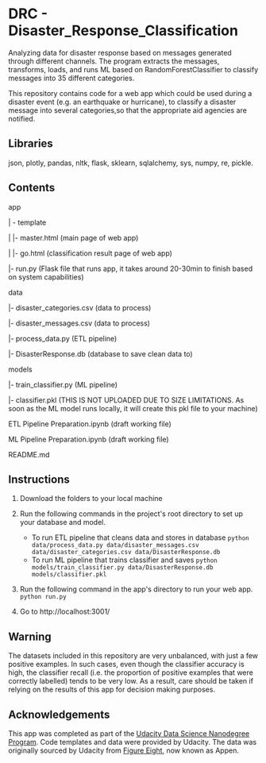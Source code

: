 # DRC - Disaster_Response_Classification

Analyzing data for disaster response based on messages generated through different channels. The program extracts the messages, transforms, loads, and runs ML based on RandomForestClassifier to classify messages into 35 different categories.

This repository contains code for a web app which could be used during a disaster event (e.g. an earthquake or hurricane), to classify a disaster message into several categories,so that the appropriate aid agencies are notified.


## Libraries

json, plotly, pandas, nltk, flask, sklearn, sqlalchemy, sys, numpy, re, pickle.


## Contents

app

| - template

| |- master.html  (main page of web app)

| |- go.html  (classification result page of web app)

|- run.py  (Flask file that runs app, it takes around 20-30min to finish based on system capabilities)

data

|- disaster_categories.csv  (data to process)

|- disaster_messages.csv  (data to process)

|- process_data.py (ETL pipeline)

|- DisasterResponse.db   (database to save clean data to)

models

|- train_classifier.py (ML pipeline)

|- classifier.pkl  (THIS IS NOT UPLOADED DUE TO SIZE LIMITATIONS. As soon as the ML model runs locally, it will create this pkl file to your machine)

ETL Pipeline Preparation.ipynb (draft working file)

ML Pipeline Preparation.ipynb (draft working file)

README.md
 

## Instructions

1. Download the folders to your local machine
2. Run the following commands in the project's root directory to set up your database and model.

    - To run ETL pipeline that cleans data and stores in database
        `python data/process_data.py data/disaster_messages.csv data/disaster_categories.csv data/DisasterResponse.db`
    - To run ML pipeline that trains classifier and saves
        `python models/train_classifier.py data/DisasterResponse.db models/classifier.pkl`

2. Run the following command in the app's directory to run your web app.
    `python run.py`

3. Go to http://localhost:3001/


## Warning
The datasets included in this repository are very unbalanced, with just a few positive examples. In such cases, even though the classifier accuracy is high, the classifier recall (i.e. the proportion of positive examples that were correctly labelled) tends to be very low. As a result, care should be taken if relying on the results of this app for decision making purposes.


## Acknowledgements

This app was completed as part of the [Udacity Data Science Nanodegree Program](https://www.udacity.com/course/data-scientist-nanodegree--nd025). Code templates and data were provided by Udacity. The data was originally sourced by Udacity from [Figure Eight](https://appen.com/), now known as Appen.
